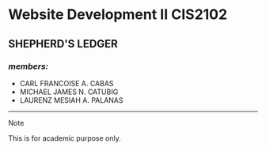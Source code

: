 # Website Development II   CIS2102
## SHEPHERD'S LEDGER
### *members:*   
- CARL FRANCOISE A. CABAS
- MICHAEL JAMES N. CATUBIG   
- LAURENZ MESIAH A. PALANAS



------------------------
    
> [!NOTE]
> This is for academic purpose only. 
